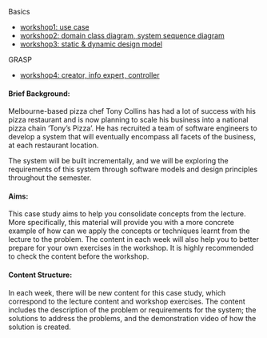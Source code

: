 Basics

+ [workshop1: use case ](./Wk1/README.md)
+ [workshop2: domain class diagram, system sequence diagram](./Wk2/README.md)
+ [workshop3: static & dynamic design model ](./Wk3/README.md)

GRASP

+ [workshop4: creator, info expert, controller](./Wk4/README.md)



#### Brief Background:

Melbourne-based pizza chef Tony Collins has had a lot of success with his pizza restaurant and is now planning to scale his business into a national pizza chain ‘Tony’s Pizza’. He has recruited a team of software engineers to develop a system that will eventually encompass all facets of the business, at each restaurant location. 

The system will be built incrementally, and we will be exploring the requirements of this system through software models and design principles throughout the semester. 



#### Aims:

This case study aims to help you consolidate concepts from the lecture. More specifically, this material will provide you with a more concrete example of how can we apply the concepts or techniques learnt from the lecture to the problem. The content in each week will also help you to better prepare for your own exercises in the workshop. It is highly recommended to check the content before the workshop.

#### Content Structure:

In each week, there will be new content for this case study, which correspond to the lecture content and workshop exercises. The content includes the description of the problem or requirements for the system; the solutions to address the problems, and the demonstration video of how the solution is created.